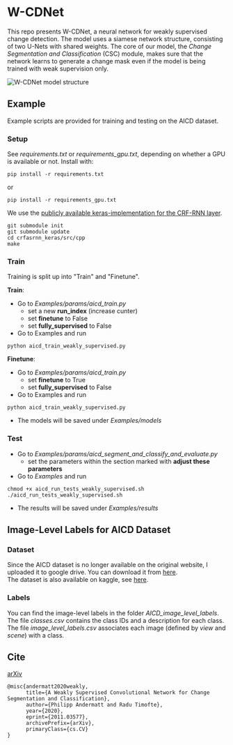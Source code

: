 # W-CDNet
This repo presents W-CDNet, a neural network for weakly supervised change detection. The model uses a siamese network structure, consisting of two U-Nets with shared weights. 
The core of our model, the *Change Segmentation and Classification* (CSC) module, makes sure that the network learns to generate a change mask even if the model is being trained with weak supervision only.

![W-CDNet model structure](docs/model_all_simplified_cropped.svg)

## Example
Example scripts are provided for training and testing on the AICD dataset. 

### Setup
See *requirements.txt* or *requirements_gpu.txt*, depending on whether a GPU is available or not.
Install with:
```
pip install -r requirements.txt
```
or
```
pip install -r requirements_gpu.txt
```

We use the [publicly available keras-implementation for the CRF-RNN layer](https://github.com/sadeepj/crfasrnn_keras).
```
git submodule init
git submodule update
cd crfasrnn_keras/src/cpp
make
``` 

### Train
Training is split up into "Train" and "Finetune". 

**Train**:
- Go to *Examples/params/aicd_train.py*
  - set a new **run_index** (increase cunter)
  - set **finetune** to False
  - set **fully_supervised** to False
- Go to Examples and run
```
python aicd_train_weakly_supervised.py
```

**Finetune**:
- Go to *Examples/params/aicd_train.py*
  - set **finetune** to True
  - set **fully_supervised** to False
- Go to Examples and run
```
python aicd_train_weakly_supervised.py
```

- The models will be saved under *Examples/models*

### Test
- Go to *Examples/params/aicd_segment_and_classify_and_evaluate.py*
  - set the parameters within the section marked with **adjust these parameters**
- Go to *Examples* and run 
```
chmod +x aicd_run_tests_weakly_supervised.sh
./aicd_run_tests_weakly_supervised.sh
```

- The results will be saved under *Examples/results*


## Image-Level Labels for AICD Dataset
### Dataset
Since the AICD dataset is no longer available on the original website, I uploaded it to google drive. You can download it from [here](https://drive.google.com/file/d/1anlZYIDaZfnFvijg8SfYqt7CvyMDhR_E/view?usp=sharing). <br>
The dataset is also available on kaggle, see [here](https://www.kaggle.com/kmader/aerial-change-detection-in-video-games). <br>

### Labels
You can find the image-level labels in the folder *AICD_image_level_labels*. The file *classes.csv* contains the class IDs and a description for each class. The file *image_level_labels.csv* associates each image (defined by *view* and *scene*) with a class. 


## Cite
[arXiv](https://arxiv.org/abs/2011.03577)

```
@misc{andermatt2020weakly,
      title={A Weakly Supervised Convolutional Network for Change Segmentation and Classification}, 
      author={Philipp Andermatt and Radu Timofte},
      year={2020},
      eprint={2011.03577},
      archivePrefix={arXiv},
      primaryClass={cs.CV}
}
```